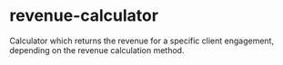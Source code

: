 # revenue-calculator

Calculator which returns the revenue for a specific client engagement, depending on the revenue calculation method.
